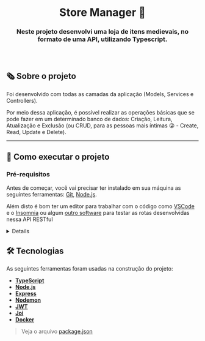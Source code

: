 <h1 align="center">Store Manager 🏪</h1>

<h3 align="center">Neste projeto desenvolvi uma loja de itens medievais, no formato de uma API, utilizando Typescript.<h3/>

<br/>

## 🗞️ Sobre o projeto

Foi desenvolvido com todas as camadas da aplicação (Models, Services e Controllers).

Por meio dessa aplicação, é possível realizar as operações básicas que se pode fazer em um determinado banco de dados: Criação, Leitura, Atualização e Exclusão (ou CRUD, para as pessoas mais íntimas 😜 - Create, Read, Update e Delete).

---
## 🚀 Como executar o projeto

### Pré-requisitos

Antes de começar, você vai precisar ter instalado em sua máquina as seguintes ferramentas:
[Git](https://git-scm.com), [Node.js](https://nodejs.org/en/).

Além disto é bom ter um editor para trabalhar com o código como [VSCode](https://code.visualstudio.com/) e o [Insomnia](https://insomnia.rest/) ou algum [outro software](https://www.postman.com/) para testar as rotas desenvolvidas nessa API RESTful
<details>

```bash

# Clone este repositório
git clone git@github.com:kauamaximino/trybesmith.git

# Acesse a pasta do projeto no terminal/cmd
cd trybesmith

# Instale as dependências
npm install

# Inicie o banco de dados com o Docker
docker compose up -d

# Execute a aplicação em modo de desenvolvimento
npm run debug

# O servidor inciará na porta:3000 - acesse http://localhost:3000  

```
</details>

## 🛠 Tecnologias

As seguintes ferramentas foram usadas na construção do projeto:
-  **[TypeScript](https://www.typescriptlang.org/)**
-  **[Node.js](https://nodejs.org/en/)**
-  **[Express](https://expressjs.com/pt-br/)**
-  **[Nodemon](https://www.npmjs.com/package/nodemon)**
-  **[JWT](https://jwt.io/)**
-  **[Joi](https://www.npmjs.com/package/joi)**
-  **[Docker](https://docker.com)**

> Veja o arquivo  [package.json](https://github.com/kauamaximino/trybesmith/blob/main/package.json)
